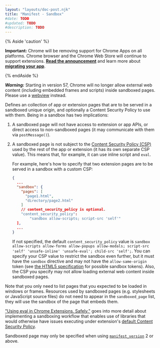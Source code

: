 ```yaml
---
layout: "layouts/doc-post.njk"
title: "Manifest - Sandbox"
#date: TODO
#updated: TODO
#description: TODO
---
```


{% Aside 'caution' %}

**Important:** Chrome will be removing support for Chrome Apps on all platforms. Chrome browser and
the Chrome Web Store will continue to support extensions. [**Read the announcement**][1] and learn
more about [**migrating your app**][2].

{% endAside %}

**_Warning:_** Starting in version 57, Chrome will no longer allow external web content (including
embedded frames and scripts) inside sandboxed pages. Please use a [webview][3] instead.

Defines an collection of app or extension pages that are to be served in a sandboxed unique origin,
and optionally a Content Security Policy to use with them. Being in a sandbox has two implications:

1.  A sandboxed page will not have access to extension or app APIs, or direct access to
    non-sandboxed pages (it may communicate with them via `postMessage()`).
2.  A sandboxed page is not subject to the [Content Security Policy (CSP)][4] used by the rest of
    the app or extension (it has its own separate CSP value). This means that, for example, it can
    use inline script and `eval`.

    For example, here's how to specify that two extension pages are to be served in a sandbox with a
    custom CSP:

    ```json
    {
      ...
      "sandbox": {
        "pages": [
          "page1.html",
          "directory/page2.html"
        ]
        // content_security_policy is optional.
        "content_security_policy":
            "sandbox allow-scripts; script-src 'self'"
      ],
      ...
    }
    ```

    If not specified, the default `content_security_policy` value is
    `sandbox allow-scripts allow-forms allow-popups allow-modals; script-src 'self' 'unsafe-inline' 'unsafe-eval'; child-src 'self';`.
    You can specify your CSP value to restrict the sandbox even further, but it must have the
    `sandbox` directive and may not have the `allow-same-origin` token (see [the HTML5
    specification][5] for possible sandbox tokens). Also, the CSP you specify may not allow loading
    external web content inside sandboxed pages.

Note that you only need to list pages that you expected to be loaded in windows or frames. Resources
used by sandboxed pages (e.g. stylesheets or JavaScript source files) do not need to appear in the
`sandboxed_page` list, they will use the sandbox of the page that embeds them.

["Using eval in Chrome Extensions. Safely."][6] goes into more detail about implementing a
sandboxing workflow that enables use of libraries that would otherwise have issues executing under
extension's [default Content Security Policy][7].

Sandboxed page may only be specified when using [`manifest_version`][8] 2 or above.

[1]: https://blog.chromium.org/2020/08/changes-to-chrome-app-support-timeline.html
[2]: /apps/migration
[3]: /extensions/reference/webviewTag/
[4]: /extensions/contentSecurityPolicy
[5]: https://html.spec.whatwg.org/multipage/iframe-embed-object.html#attr-iframe-sandbox
[6]: /extensions/sandboxingEval
[7]: /extensions/contentSecurityPolicy
[8]: /extensions/manifest#manifest_version
